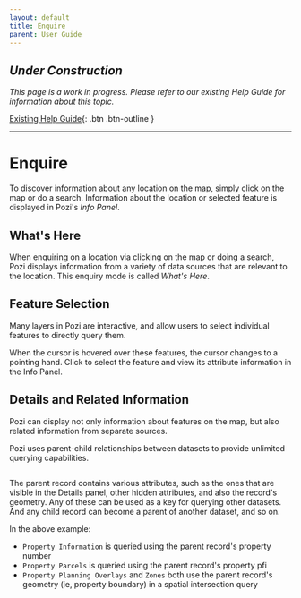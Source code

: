 ```yaml
---
layout: default
title: Enquire
parent: User Guide
---
```


## *Under Construction*

*This page is a work in progress. Please refer to our existing Help Guide for information about this topic.*

[Existing Help Guide](https://help.pozi.com/search?query=enquire){: .btn .btn-outline }

---

# Enquire

To discover information about any location on the map, simply click on the map or do a search. Information about the location or selected feature is displayed in Pozi's *Info Panel*.

## What's Here

When enquiring on a location via clicking on the map or doing a search, Pozi displays information from a variety of data sources that are relevant to the location. This enquiry mode is called *What's Here*.

## Feature Selection

Many layers in Pozi are interactive, and allow users to select individual features to directly query them.

When the cursor is hovered over these features, the cursor changes to a pointing hand. Click to select the feature and view its attribute information in the Info Panel.

## Details and Related Information

Pozi can display not only information about features on the map, but also related information from separate sources.

Pozi uses parent-child relationships between datasets to provide unlimited querying capabilities.

<img src="../img/info-panel-parent-and-child-records.png" alt="" style="zoom:65%;" />

The parent record contains various attributes, such as the ones that are visible in the Details panel, other hidden attributes, and also the record's geometry. Any of these can be used as a key for querying other datasets. And any child record can become a parent of another dataset, and so on.

In the above example:

* `Property Information` is queried using the parent record's property number
* `Property Parcels` is queried using the parent record's property pfi
* `Property Planning Overlays` and `Zones` both use the parent record's geometry (ie, property boundary) in a spatial intersection query

